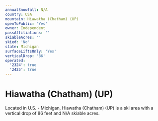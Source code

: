 ```yaml
---
annualSnowfall: N/A
country: USA
mountain: Hiawatha (Chatham) (UP)
openToPublic: 'Yes'
owner: Independent
passAffiliations: ''
skiableAcres: ''
skied: 'No'
state: Michigan
surfaceLiftsOnly: 'Yes'
verticalDrop: '86'
operated:
  '2324': true
  '2425': true
---
```



# Hiawatha (Chatham) (UP)

Located in U.S. - Michigan, Hiawatha (Chatham) (UP) is a ski area with a vertical drop of 86 feet and N/A skiable acres.
